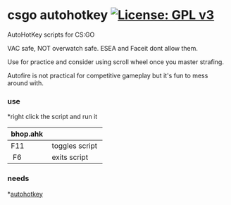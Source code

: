 # csgo autohotkey [![License: GPL v3](https://img.shields.io/badge/License-GPL%20v3-blue.svg)](https://www.gnu.org/licenses/gpl-3.0)
AutoHotKey scripts for CS:GO

VAC safe, NOT overwatch safe. ESEA and Faceit dont allow them.

Use for practice and consider using scroll wheel once you master strafing.

Autofire is not practical for competitive gameplay but it's fun to mess around with. 

### use

*right click the script and run it

| bhop.ahk  |   |
|---|---|
|  F11  | toggles script  |
|  F6   | exits script  |


### needs
*[autohotkey](https://autohotkey.com/)
